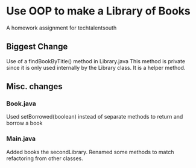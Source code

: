 # Use OOP to make a Library of Books
A homework assignment for techtalentsouth

## Biggest Change
Use of a findBookByTitle() method in Library.java
This method is private since it is only used internally by the Library class. It is a helper method.

## Misc. changes
### Book.java
Used setBorrowed(boolean) instead of separate methods to return and borrow a book
### Main.java
Added books the secondLibrary.
Renamed some methods to match refactoring from other classes.
